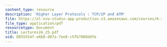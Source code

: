 ```yaml
---
content_type: resource
description: 'Higher Layer Protocols : TCP/IP and ATM'
file: https://ol-ocw-studio-app-production.s3.amazonaws.com/courses/6-263j-data-communication-networks-fall-2002/8855554fe6b8d07a7ee8c5fb7089d4fe_Lectures24_25.pdf
file_type: application/pdf
resourcetype: Document
title: Lectures24_25.pdf
uid: 8855554f-e6b8-d07a-7ee8-c5fb7089d4fe
---
```

